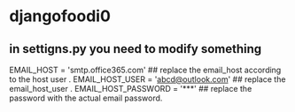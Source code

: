 # djangofoodi0
## in settigns.py you need to modify something 

EMAIL_HOST = 'smtp.office365.com'  ## replace the email_host according to the host user .
EMAIL_HOST_USER = 'abcd@outlook.com'  ## replace the email_host_user .
EMAIL_HOST_PASSWORD = '***'  ## replace the password with the actual email password.
